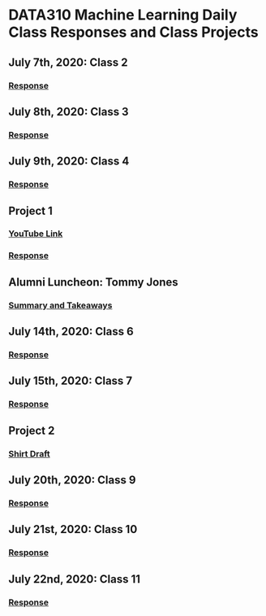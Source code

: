 # DATA310 Machine Learning Daily Class Responses and Class Projects

## July 7th, 2020: Class 2
### [Response](Response7_7.md)
  
## July 8th, 2020: Class 3
### [Response](Response7_8.md)
  
## July 9th, 2020: Class 4
### [Response](Response7_9.md)

## Project 1
### [YouTube Link](https://youtu.be/8YfFboV4KEs)
### [Response](Response_Project1.md)

## Alumni Luncheon: Tommy Jones
### [Summary and Takeaways](Alumni_Luncheon.md)

## July 14th, 2020: Class 6
### [Response](Response7_14.md)

## July 15th, 2020: Class 7
### [Response](Response7_15.md)

## Project 2
### [Shirt Draft](Project_2.md)

## July 20th, 2020: Class 9
### [Response](Response7_20.md)

## July 21st, 2020: Class 10
### [Response](Response7_21.md)

## July 22nd, 2020: Class 11
### [Response](Response7_22.md)
